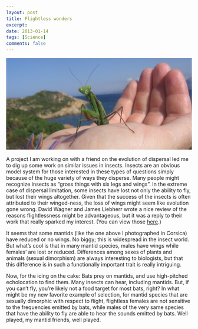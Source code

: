 ```yaml
---
layout: post
title: Flightless wonders
excerpt: 
date: 2013-01-14
tags: [Science]
comments: false
---
```

![Corsica mantis](/assets/images/mantis-img_3789.jpg)

A project I am working on with a friend on the evolution of dispersal led me to dig up some work on similar issues in insects. Insects are an obvious model system for those interested in these types of questions simply because of the huge variety of ways they disperse. Many people might recognize insects as “gross things with six legs and wings”. In the extreme case of dispersal limitation, some insects have lost not only the ability to fly, but lost their wings altogether. Given that the success of the insects is often attributed to their winged-ness, the loss of wings might seem like evolution gone wrong. David Wagner and James Liebherr wrote a nice review of the reasons flightlessness might be advantageous, but it was a reply to their work that really sparked my interest. (You can view those [here](/assets/Wagner_Liebherr_1992_TREE.pdf).)

It seems that some mantids (like the one above I photographed in Corsica) have reduced or no wings. No biggy; this is widespread in the insect world. But what’s cool is that in many mantid species, males have wings while females’ are lost or reduced. Differences among sexes of plants and animals (sexual dimorphism) are always interesting to biologists, but that this difference is in such a functionally important trait is really intriguing.

Now, for the icing on the cake: Bats prey on mantids, and use high-pitched echolocation to find them. Many insects can hear, including mantids. But, if you can’t fly, you’re likely not a food target for most bats, right? In what might be my new favorite example of selection, for mantid species that are sexually dimorphic with respect to flight, flightless females are not sensitive to the frequencies emitted by bats, while males of the very same species that have the ability to fly are able to hear the sounds emitted by bats. Well played, my mantid friends, well played.

